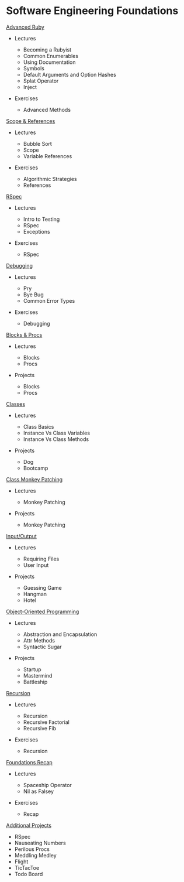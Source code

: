 # Software Engineering Foundations

[Advanced Ruby](https://open.appacademy.io/learn/full-stack-online/software-engineering-foundations/becoming-a-rubyist-notes)
- Lectures
    - Becoming a Rubyist
    - Common Enumerables
    - Using Documentation
    - Symbols
    - Default Arguments and Option Hashes
    - Splat Operator
    - Inject

- Exercises
    - Advanced Methods


[Scope & References](https://open.appacademy.io/learn/full-stack-online/software-engineering-foundations/bubble-sort-notes)
- Lectures
    - Bubble Sort
    - Scope
    - Variable References

- Exercises
    - Algorithmic Strategies
    - References


[RSpec](https://open.appacademy.io/learn/full-stack-online/software-engineering-foundations/intro-to-testing-notes)
- Lectures
    - Intro to Testing
    - RSpec
    - Exceptions

- Exercises
    - RSpec


[Debugging](https://open.appacademy.io/learn/full-stack-online/software-engineering-foundations/pry-notes)
- Lectures
    - Pry
    - Bye Bug
    - Common Error Types

- Exercises
    - Debugging


[Blocks & Procs](https://open.appacademy.io/learn/full-stack-online/software-engineering-foundations/blocks-notes)
- Lectures
    - Blocks
    - Procs

- Projects
    - Blocks
    - Procs


[Classes](https://open.appacademy.io/learn/full-stack-online/software-engineering-foundations/class-basics-notes)
- Lectures
    - Class Basics
    - Instance Vs Class Variables
    - Instance Vs Class Methods

- Projects
    - Dog
    - Bootcamp


[Class Monkey Patching](https://open.appacademy.io/learn/full-stack-online/software-engineering-foundations/monkey-patching-lecture)
- Lectures
    - Monkey Patching

- Projects
    - Monkey Patching


[Input/Output](https://open.appacademy.io/learn/full-stack-online/software-engineering-foundations/requiring-files-notes)
- Lectures
    - Requiring Files
    - User Input

- Projects
    - Guessing Game
    - Hangman
    - Hotel


[Object-Oriented Programming](https://open.appacademy.io/learn/full-stack-online/software-engineering-foundations/abstraction-and-encapsulation-notes)
- Lectures
    - Abstraction and Encapsulation
    - Attr Methods
    - Syntactic Sugar

- Projects
    - Startup
    - Mastermind
    - Battleship


[Recursion](https://open.appacademy.io/learn/full-stack-online/software-engineering-foundations/recursion-notes)
- Lectures
    - Recursion
    - Recursive Factorial
    - Recursive Fib

- Exercises
    - Recursion


[Foundations Recap](https://open.appacademy.io/learn/full-stack-online/software-engineering-foundations/recap-section)
- Lectures
    - Spaceship Operator
    - Nil as Falsey

- Exercises
    - Recap


[Additional Projects](https://open.appacademy.io/learn/full-stack-online/software-engineering-foundations/rspec-exercise-3)
- RSpec
- Nauseating Numbers
- Perilous Procs
- Meddling Medley
- Flight
- TicTacToe
- Todo Board
